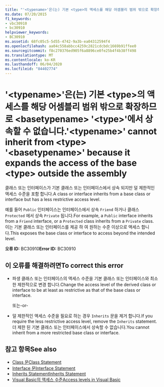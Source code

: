 ```yaml
---
title: "'<typename>'은(는) 기본 <type>의 액세스를 해당 어셈블리 범위 밖으로 확장하므로 <basetypename> '<type>'에서 상속할 수 없습니다."
ms.date: 07/20/2015
f1_keywords:
- vbc30910
- bc30910
helpviewer_keywords:
- BC30910
ms.assetid: 68fc05c5-5d55-4742-9a3b-ea04312594f4
ms.openlocfilehash: aa04c558abbcc4259c2821cdcbdc1669b91ffee0
ms.sourcegitcommit: f8c270376ed905f6a8896ce0fe25b4f4b38ff498
ms.translationtype: MT
ms.contentlocale: ko-KR
ms.lasthandoff: 06/04/2020
ms.locfileid: "84402774"
---
```

# <a name="typename-cannot-inherit-from-type-basetypename-because-it-expands-the-access-of-the-base-type-outside-the-assembly"></a><span data-ttu-id="87254-102">'\<typename>'은(는) 기본 \<type>의 액세스를 해당 어셈블리 범위 밖으로 확장하므로 \<basetypename> '\<type>'에서 상속할 수 없습니다.</span><span class="sxs-lookup"><span data-stu-id="87254-102">'\<typename>' cannot inherit from \<type> '\<basetypename>' because it expands the access of the base \<type> outside the assembly</span></span>
<span data-ttu-id="87254-103">클래스 또는 인터페이스가 기본 클래스 또는 인터페이스에서 상속 되지만 덜 제한적인 액세스 수준을 포함 합니다.</span><span class="sxs-lookup"><span data-stu-id="87254-103">A class or interface inherits from a base class or interface but has a less restrictive access level.</span></span>  
  
 <span data-ttu-id="87254-104">예를 들어 `Public` 인터페이스는 인터페이스에서 상속 `Friend` 하거나 클래스 `Protected` 에서 상속 `Private` 됩니다.</span><span class="sxs-lookup"><span data-stu-id="87254-104">For example, a `Public` interface inherits from a `Friend` interface, or a `Protected` class inherits from a `Private` class.</span></span> <span data-ttu-id="87254-105">이는 기본 클래스 또는 인터페이스를 제공 하 여 원하는 수준 이상으로 액세스 합니다.</span><span class="sxs-lookup"><span data-stu-id="87254-105">This exposes the base class or interface to access beyond the intended level.</span></span>  
  
 <span data-ttu-id="87254-106">**오류 ID:** BC30910</span><span class="sxs-lookup"><span data-stu-id="87254-106">**Error ID:** BC30910</span></span>  
  
## <a name="to-correct-this-error"></a><span data-ttu-id="87254-107">이 오류를 해결하려면</span><span class="sxs-lookup"><span data-stu-id="87254-107">To correct this error</span></span>  
  
- <span data-ttu-id="87254-108">파생 클래스 또는 인터페이스의 액세스 수준을 기본 클래스 또는 인터페이스와 최소한 제한적으로 변경 합니다.</span><span class="sxs-lookup"><span data-stu-id="87254-108">Change the access level of the derived class or interface to be at least as restrictive as that of the base class or interface.</span></span>  
  
     <span data-ttu-id="87254-109">또는</span><span class="sxs-lookup"><span data-stu-id="87254-109">-or-</span></span>  
  
- <span data-ttu-id="87254-110">덜 제한적인 액세스 수준을 필요로 하는 경우 `Inherits` 문을 제거 합니다.</span><span class="sxs-lookup"><span data-stu-id="87254-110">If you require the less restrictive access level, remove the `Inherits` statement.</span></span> <span data-ttu-id="87254-111">더 제한 된 기본 클래스 또는 인터페이스에서 상속할 수 없습니다.</span><span class="sxs-lookup"><span data-stu-id="87254-111">You cannot inherit from a more restricted base class or interface.</span></span>  
  
## <a name="see-also"></a><span data-ttu-id="87254-112">참고 항목</span><span class="sxs-lookup"><span data-stu-id="87254-112">See also</span></span>

- [<span data-ttu-id="87254-113">Class 문</span><span class="sxs-lookup"><span data-stu-id="87254-113">Class Statement</span></span>](../statements/class-statement.md)
- [<span data-ttu-id="87254-114">Interface 문</span><span class="sxs-lookup"><span data-stu-id="87254-114">Interface Statement</span></span>](../statements/interface-statement.md)
- [<span data-ttu-id="87254-115">Inherits Statement</span><span class="sxs-lookup"><span data-stu-id="87254-115">Inherits Statement</span></span>](../statements/inherits-statement.md)
- [<span data-ttu-id="87254-116">Visual Basic의 액세스 수준</span><span class="sxs-lookup"><span data-stu-id="87254-116">Access levels in Visual Basic</span></span>](../../programming-guide/language-features/declared-elements/access-levels.md)
